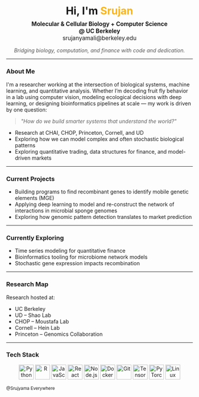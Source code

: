 <h1 align="center">Hi, I'm <span style="color:#FDB515;">Srujan</span></h1>

<p align="center" style="font-size: 1.1em; margin-top: -10px;">
  <strong>Molecular &amp; Cellular Biology + Computer Science</strong><br/>
  <strong>@ UC Berkeley</strong><br/>
  <a href="mailto:srujanyamali@berkeley.edu" style="text-decoration: none; color: inherit;">srujanyamali@berkeley.edu</a>
</p>

<p align="center" style="font-style: italic; color: #555;">
  Bridging biology, computation, and finance with code and dedication.
</p>


---

### About Me

I'm a researcher working at the intersection of biological systems, machine learning, and quantitative analysis. Whether I’m decoding fruit fly behavior in a lab using computer vision, modeling ecological decisions with deep learning, or designing bioinformatics pipelines at scale — my work is driven by one question:

> _"How do we build smarter systems that understand the world?"_

- Research at CHAI, CHOP, Princeton, Cornell, and UD  
- Exploring how we can model complex and often stochastic biological patterns 
- Exploring quantitative trading, data structures for finance, and model-driven markets

---

### Current Projects

- Building programs to find recombinant genes to identify mobile genetic elements (MGE)
- Applying deep learning to model and re-construct the network of interactions in microbial sponge genomes 
- Exploring how genomic pattern detection translates to market prediction  

---

### Currently Exploring

- Time series modeling for quantitative finance  
- Bioinformatics tooling for microbiome network models
- Stochastic gene expression impacts recombination 

---

### Research Map

Research hosted at:
- UC Berkeley
- UD – Shao Lab  
- CHOP – Moustafa Lab  
- Cornell – Hein Lab  
- Princeton – Genomics Collaboration  

---

### Tech Stack

<p align="center">
  <img src="https://cdn.jsdelivr.net/gh/devicons/devicon/icons/python/python-original.svg" height="40" alt="Python"/>
  <img src="https://cdn.jsdelivr.net/gh/devicons/devicon/icons/r/r-original.svg" height="40" alt="R"/>
  <img src="https://cdn.jsdelivr.net/gh/devicons/devicon/icons/javascript/javascript-original.svg" height="40" alt="JavaScript"/>
  <img src="https://cdn.jsdelivr.net/gh/devicons/devicon/icons/react/react-original.svg" height="40" alt="React"/>
  <img src="https://cdn.jsdelivr.net/gh/devicons/devicon/icons/nodejs/nodejs-original.svg" height="40" alt="Node.js"/>
  <img src="https://cdn.jsdelivr.net/gh/devicons/devicon/icons/docker/docker-original.svg" height="40" alt="Docker"/>
  <img src="https://cdn.jsdelivr.net/gh/devicons/devicon/icons/git/git-original.svg" height="40" alt="Git"/>
  <img src="https://cdn.jsdelivr.net/gh/devicons/devicon/icons/tensorflow/tensorflow-original.svg" height="40" alt="TensorFlow"/>
  <img src="https://cdn.jsdelivr.net/gh/devicons/devicon/icons/pytorch/pytorch-original.svg" height="40" alt="PyTorch"/>
  <img src="https://cdn.jsdelivr.net/gh/devicons/devicon/icons/linux/linux-original.svg" height="40" alt="Linux"/>
</p>

<sub>
  @Srujyama Everywhere
</sub>


